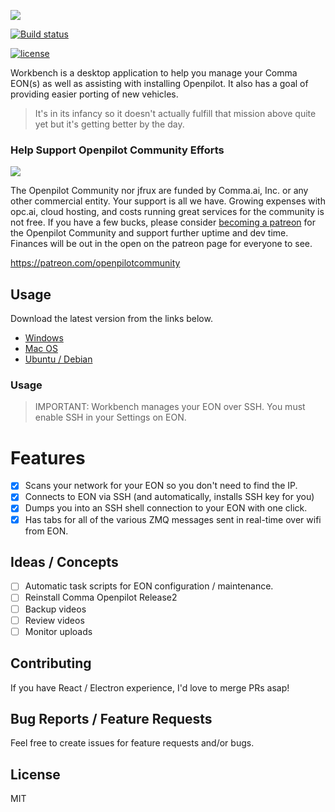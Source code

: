 ![](https://opc.ai/assets/workbench-readme-splash.png)
<!-- [![Travis](https://img.shields.io/travis/openpilot-community/workbench.svg?style=flat-square&label=Travis+CI)](https://travis-ci.org/openpilot-community/workbench)
[![CircleCI](https://img.shields.io/circleci/project/openpilot-community/workbench/desktop.svg?style=flat-square&label=CircleCI)](https://circleci.com/gh/openpilot-community/workbench)
![AppVeyor Build status](https://ci.appveyor.com/api/projects/status/ow6duui01jcsag3l?svg=true) -->
[![Build status](https://ci.appveyor.com/api/projects/status/ow6duui01jcsag3l?svg=true)](https://ci.appveyor.com/project/jfrux/workbench)

[![license](https://img.shields.io/github/license/openpilot-community/workbench.svg)](https://github.com/openpilot-community/workbench/blob/master/LICENSE)


Workbench is a desktop application to help you manage your Comma EON(s) as well as assisting with installing Openpilot.
It also has a goal of providing easier porting of new vehicles.

> It's in its infancy so it doesn't actually fulfill that mission above quite yet but it's getting better by the day.

### Help Support Openpilot Community Efforts

<a href="https://www.patreon.com/bePatron?u=9861134" ><img src="https://c5.patreon.com/external/logo/become_a_patron_button.png" /></a>

The Openpilot Community nor jfrux are funded by Comma.ai, Inc. or any other commercial entity.
Your support is all we have.  Growing expenses with opc.ai, cloud hosting, and costs running great services for the community is not free.
If you have a few bucks, please consider [becoming a patreon](https://patreon.com/openpilotcommunity) for the Openpilot Community and support further uptime and dev time.  Finances will be out in the open on the patreon page for everyone to see.

https://patreon.com/openpilotcommunity

## Usage

Download the latest version from the links below.
- [Windows](https://github.com/openpilot-community/workbench/releases/latest)
- [Mac OS](https://github.com/openpilot-community/workbench/releases/latest)
- [Ubuntu / Debian](https://github.com/openpilot-community/workbench/releases/latest)

### Usage
> IMPORTANT: Workbench manages your EON over SSH.  You must enable SSH in your Settings on EON.

# Features

- [x] Scans your network for your EON so you don't need to find the IP.
- [x] Connects to EON via SSH (and automatically, installs SSH key for you)
- [x] Dumps you into an SSH shell connection to your EON with one click.
- [x] Has tabs for all of the various ZMQ messages sent in real-time over wifi from EON.

## Ideas / Concepts

- [ ] Automatic task scripts for EON configuration / maintenance.
- [ ] Reinstall Comma Openpilot Release2
- [ ] Backup videos
- [ ] Review videos
- [ ] Monitor uploads

## Contributing

If you have React / Electron experience, I'd love to merge PRs asap!

## Bug Reports / Feature Requests

Feel free to create issues for feature requests and/or bugs.

## License
MIT
